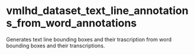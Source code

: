 # vmlhd_dataset_text_line_annotations_from_word_annotations
Generates text line bounding boxes and their trascription from word bounding boxes and their transcriptions.
